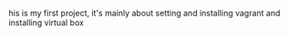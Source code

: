 his is my first project, it's mainly about setting and installing vagrant and installing virtual box